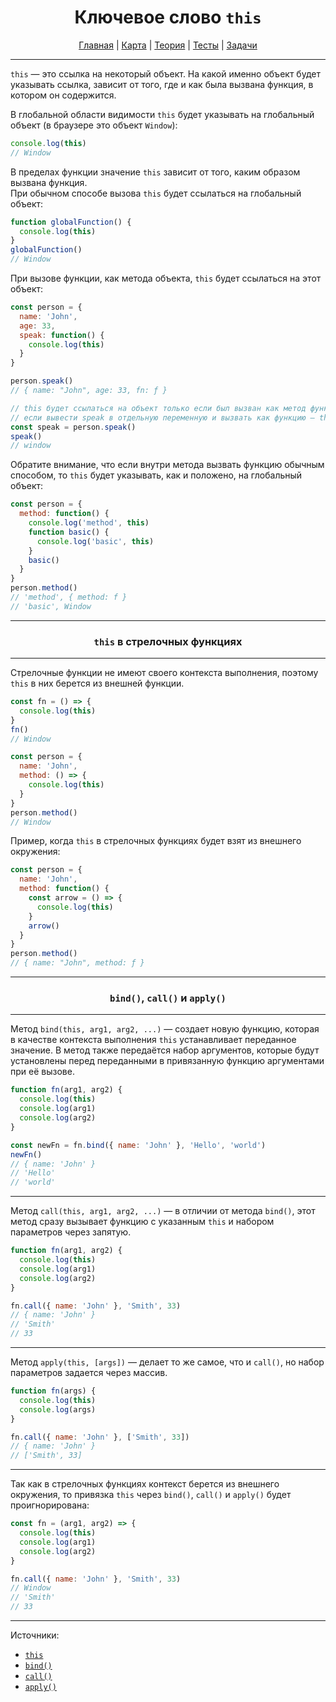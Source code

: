 <div align="center">

# Ключевое слово `this`

[Главная](https://github.com/dollaween/junior-roadmap/)
|
[Карта](/roadmap/README.md)
|
[Теория](/theory/README.md)
|
[Тесты](/tests/README.md)
|
[Задачи](/tasks/README.md)

</div>

---

`this` — это ссылка на некоторый объект. На какой именно объект будет указывать ссылка, зависит от того, где и как была вызвана функция, в котором он содержится.

В глобальной области видимости `this` будет указывать на глобальный объект (в браузере это объект `Window`):
```js
console.log(this)
// Window
```

В пределах функции значение `this` зависит от того, каким образом вызвана функция.  
При обычном способе вызова `this` будет ссылаться на глобальный объект:
```js
function globalFunction() {
  console.log(this)
}
globalFunction()
// Window
```

При вызове функции, как метода объекта, `this` будет ссылаться на этот объект:
```js
const person = {
  name: 'John',
  age: 33,
  speak: function() {
    console.log(this)
  }
}

person.speak()
// { name: "John", age: 33, fn: ƒ }

// this будет ссылаться на объект только если был вызван как метод функции.
// если вывести speak в отдельную переменную и вызвать как функцию — this потеряет связь с объектом
const speak = person.speak()
speak()
// window
```

Обратите внимание, что если внутри метода вызвать функцию обычным способом, то `this` будет указывать, как и положено, на глобальный объект:
```js
const person = {
  method: function() {
    console.log('method', this)
    function basic() {
      console.log('basic', this)
    }
    basic()
  }
}
person.method()
// 'method', { method: f }
// 'basic', Window
```

---


<div align="center">

### `this` в стрелочных функциях

</div>

---

Стрелочные функции не имеют своего контекста выполнения, поэтому `this` в них берется из внешней функции.

```js
const fn = () => {
  console.log(this)
}
fn()
// Window
```

```js
const person = {
  name: 'John',
  method: () => {
    console.log(this)
  }
}
person.method()
// Window
```

Пример, когда `this` в стрелочных функциях будет взят из внешнего окружения:
```js
const person = {
  name: 'John',
  method: function() {
    const arrow = () => {
      console.log(this)
    }
    arrow()
  }
}
person.method()
// { name: "John", method: ƒ }
```

---

<div align="center">

### `bind()`, `call()` и `apply()`

</div>

---

Метод `bind(this, arg1, arg2, ...)` — создает новую функцию, которая в качестве контекста выполнения `this` устанавливает переданное значение. В метод также передаётся набор аргументов, которые будут установлены перед переданными в привязанную функцию аргументами при её вызове.

```js
function fn(arg1, arg2) {
  console.log(this)
  console.log(arg1)
  console.log(arg2)
}

const newFn = fn.bind({ name: 'John' }, 'Hello', 'world')
newFn()
// { name: 'John' }
// 'Hello'
// 'world'
```

---

Метод `call(this, arg1, arg2, ...)` — в отличии от метода `bind()`, этот метод сразу вызывает функцию с указанным `this` и набором параметров через запятую.
```js
function fn(arg1, arg2) {
  console.log(this)
  console.log(arg1)
  console.log(arg2)
}

fn.call({ name: 'John' }, 'Smith', 33)
// { name: 'John' }
// 'Smith'
// 33
```

---

Метод `apply(this, [args])` — делает то же самое, что и `call()`, но набор параметров задается через массив.
```js
function fn(args) {
  console.log(this)
  console.log(args)
}

fn.call({ name: 'John' }, ['Smith', 33])
// { name: 'John' }
// ['Smith', 33]
```

---

Так как в стрелочных функциях контекст берется из внешнего окружения, то привязка `this` через `bind()`, `call()` и `apply()` будет проигнорирована:
```js
const fn = (arg1, arg2) => {
  console.log(this)
  console.log(arg1)
  console.log(arg2)
}

fn.call({ name: 'John' }, 'Smith', 33)
// Window
// 'Smith'
// 33
```

---

Источники:
* [`this`](https://developer.mozilla.org/ru/docs/Web/JavaScript/Reference/Operators/this)
* [`bind()`](https://developer.mozilla.org/ru/docs/Web/JavaScript/Reference/Global_Objects/Function/bind)
* [`call()`](https://developer.mozilla.org/ru/docs/Web/JavaScript/Reference/Global_Objects/Function/call)
* [`apply()`](https://developer.mozilla.org/ru/docs/Web/JavaScript/Reference/Global_Objects/Function/apply)
